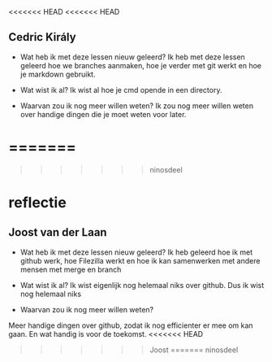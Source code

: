 <<<<<<< HEAD
<<<<<<< HEAD
## Cedric Király

* Wat heb ik met deze lessen nieuw geleerd?
Ik heb met deze lessen geleerd hoe we branches aanmaken, hoe je verder met git werkt en hoe je markdown gebruikt.

* Wat wist ik al?
Ik wist al hoe je cmd opende in een directory.

* Waarvan zou ik nog meer willen weten?
Ik zou nog meer willen weten over handige dingen die je moet weten voor later.




=======
=======
>>>>>>> ninosdeel
# reflectie


















## Joost van der Laan

* Wat heb ik met deze lessen nieuw geleerd?
Ik heb geleerd hoe ik met github werk, hoe Filezilla werkt en hoe ik kan samenwerken met andere mensen met merge en branch

* Wat wist ik al?
Ik wist eigenlijk nog helemaal niks over github. Dus ik wist nog helemaal niks

* Waarvan zou ik nog meer willen weten?
  
Meer handige dingen over github, zodat ik nog efficienter er mee om kan gaan. En wat handig is voor de toekomst. 
<<<<<<< HEAD
>>>>>>> Joost
=======
>>>>>>> ninosdeel

